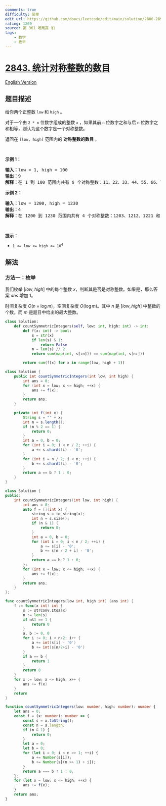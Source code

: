 ```yaml
---
comments: true
difficulty: 简单
edit_url: https://github.com/doocs/leetcode/edit/main/solution/2800-2899/2843.Count%20Symmetric%20Integers/README.md
rating: 1269
source: 第 361 场周赛 Q1
tags:
    - 数学
    - 枚举
---
```


# [2843. 统计对称整数的数目](https://leetcode.cn/problems/count-symmetric-integers)

[English Version](/solution/2800-2899/2843.Count%20Symmetric%20Integers/README_EN.md)

## 题目描述

<!-- 这里写题目描述 -->

<p>给你两个正整数 <code>low</code> 和 <code>high</code> 。</p>

<p>对于一个由 <code>2 * n</code> 位数字组成的整数 <code>x</code> ，如果其前 <code>n</code> 位数字之和与后 <code>n</code> 位数字之和相等，则认为这个数字是一个对称整数。</p>

<p>返回在 <code>[low, high]</code> 范围内的 <strong>对称整数的数目</strong> 。</p>

<p>&nbsp;</p>

<p><strong class="example">示例 1：</strong></p>

<pre>
<strong>输入：</strong>low = 1, high = 100
<strong>输出：</strong>9
<strong>解释：</strong>在 1 到 100 范围内共有 9 个对称整数：11、22、33、44、55、66、77、88 和 99 。
</pre>

<p><strong class="example">示例 2：</strong></p>

<pre>
<strong>输入：</strong>low = 1200, high = 1230
<strong>输出：</strong>4
<strong>解释：</strong>在 1200 到 1230 范围内共有 4 个对称整数：1203、1212、1221 和 1230 。
</pre>

<p>&nbsp;</p>

<p><strong>提示：</strong></p>

<ul>
	<li><code>1 &lt;= low &lt;= high &lt;= 10<sup>4</sup></code></li>
</ul>

## 解法

### 方法一：枚举

我们枚举 $[low, high]$ 中的每个整数 $x$，判断其是否是对称整数。如果是，那么答案 $ans$ 增加 $1$。

时间复杂度 $O(n \times \log m)$，空间复杂度 $O(\log m)$。其中 $n$ 是 $[low, high]$ 中整数的个数，而 $m$ 是题目中给出的最大整数。

<!-- tabs:start -->

```python
class Solution:
    def countSymmetricIntegers(self, low: int, high: int) -> int:
        def f(x: int) -> bool:
            s = str(x)
            if len(s) & 1:
                return False
            n = len(s) // 2
            return sum(map(int, s[:n])) == sum(map(int, s[n:]))

        return sum(f(x) for x in range(low, high + 1))
```

```java
class Solution {
    public int countSymmetricIntegers(int low, int high) {
        int ans = 0;
        for (int x = low; x <= high; ++x) {
            ans += f(x);
        }
        return ans;
    }

    private int f(int x) {
        String s = "" + x;
        int n = s.length();
        if (n % 2 == 1) {
            return 0;
        }
        int a = 0, b = 0;
        for (int i = 0; i < n / 2; ++i) {
            a += s.charAt(i) - '0';
        }
        for (int i = n / 2; i < n; ++i) {
            b += s.charAt(i) - '0';
        }
        return a == b ? 1 : 0;
    }
}
```

```cpp
class Solution {
public:
    int countSymmetricIntegers(int low, int high) {
        int ans = 0;
        auto f = [](int x) {
            string s = to_string(x);
            int n = s.size();
            if (n & 1) {
                return 0;
            }
            int a = 0, b = 0;
            for (int i = 0; i < n / 2; ++i) {
                a += s[i] - '0';
                b += s[n / 2 + i] - '0';
            }
            return a == b ? 1 : 0;
        };
        for (int x = low; x <= high; ++x) {
            ans += f(x);
        }
        return ans;
    }
};
```

```go
func countSymmetricIntegers(low int, high int) (ans int) {
	f := func(x int) int {
		s := strconv.Itoa(x)
		n := len(s)
		if n&1 == 1 {
			return 0
		}
		a, b := 0, 0
		for i := 0; i < n/2; i++ {
			a += int(s[i] - '0')
			b += int(s[n/2+i] - '0')
		}
		if a == b {
			return 1
		}
		return 0
	}
	for x := low; x <= high; x++ {
		ans += f(x)
	}
	return
}
```

```ts
function countSymmetricIntegers(low: number, high: number): number {
    let ans = 0;
    const f = (x: number): number => {
        const s = x.toString();
        const n = s.length;
        if (n & 1) {
            return 0;
        }
        let a = 0;
        let b = 0;
        for (let i = 0; i < n >> 1; ++i) {
            a += Number(s[i]);
            b += Number(s[(n >> 1) + i]);
        }
        return a === b ? 1 : 0;
    };
    for (let x = low; x <= high; ++x) {
        ans += f(x);
    }
    return ans;
}
```

<!-- tabs:end -->

<!-- end -->
